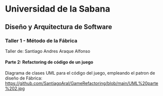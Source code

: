 # Universidad de la Sabana
## Diseño y Arquitectura de Software
### Taller 1 - Método de la Fábrica
Taller de: Santiago Andres Araque Alfonso
#### Parte 2: Refactoring de código de un juego
Diagrama de clases UML para el código del juego, empleando el patron de diseño de Fábrica:
https://github.com/SantiagoAral/GameRefactoring/blob/main/UML%20parte%202.jpg
